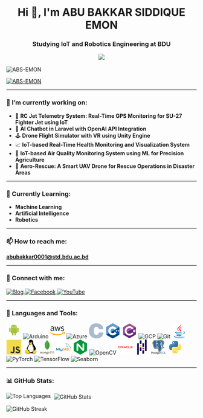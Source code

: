<!-- 
## Hi 👋, I'm ABU BAKKAR SIDDIQUE EMON 
### Studying at IoT and Robotics Engineering at BDU

**ABS-EMON** is a ✨ _special_ ✨ repository because its `README.md` appears on your GitHub profile.
-->



<h1 align="center">Hi 👋, I'm ABU BAKKAR SIDDIQUE EMON</h1>
<h3 align="center">Studying IoT and Robotics Engineering at BDU</h3>


<p align="center">
  <a href="https://github.com/DenverCoder1/readme-typing-svg">
    <img src="https://readme-typing-svg.herokuapp.com?font=Time+New+Roman&color=cyan&size=25&center=true&vCenter=true&width=700&height=100&lines=Welcome+to+my+GitHub!;Seeking+MSc%2FPhD+in+Robotics+or+Space+Science;Exploring+IoT%2C+AI%2C+Drones%2C+and+Autonomous+Systems;">
  </a>
</p>

<p align="left"> 
  <img src="https://komarev.com/ghpvc/?username=ABS-EMON&label=Profile%20views&color=0e75b6&style=flat" alt="ABS-EMON" /> 
</p>

<p align="left"> 
  <a href="https://github.com/ryo-ma/github-profile-trophy">
    <img src="https://github-profile-trophy.vercel.app/?username=ABS-EMON" alt="ABS-EMON" />
  </a> 
</p>





---

### 🔭 I’m currently working on:
- 🚀 **RC Jet Telemetry System: Real-Time GPS Monitoring for SU-27 Fighter Jet using IoT**
- 🤖 **AI Chatbot in Laravel with OpenAI API Integration**
- 🕹️ **Drone Flight Simulator with VR using Unity Engine**
- 📈 **IoT-based Real-Time Health Monitoring and Visualization System**
- 🌱 **IoT-based Air Quality Monitoring System using ML for Precision Agriculture**
- 🚁 **Aero-Rescue: A Smart UAV Drone for Rescue Operations in Disaster Areas**

---

### 🌱 Currently Learning:
- **Machine Learning**
- **Artificial Intelligence**
- **Robotics**

---

### 📫 How to reach me:
**abubakkar0001@std.bdu.ac.bd**

---

### 🤝 Connect with me:
<p align="left">
  <a href="https://abs-emon.blogspot.com" target="_blank">
    <img align="center" src="https://raw.githubusercontent.com/rahuldkjain/github-profile-readme-generator/master/src/images/icons/Social/blogger.svg" alt="Blog" height="30" width="40" />
  </a>
  <a href="https://web.facebook.com/p/EMON-100066781024743" target="_blank">
    <img align="center" src="https://raw.githubusercontent.com/rahuldkjain/github-profile-readme-generator/master/src/images/icons/Social/facebook.svg" alt="Facebook" height="30" width="40" />
  </a>
  <a href="https://youtube.com/@ire-programmer?si=K7MMpyEHc7dJ7wQ0" target="_blank">
    <img align="center" src="https://raw.githubusercontent.com/rahuldkjain/github-profile-readme-generator/master/src/images/icons/Social/youtube.svg" alt="YouTube" height="30" width="40" />
  </a>
</p>

---

### 🧰 Languages and Tools:
<!-- Icons are resized and fixed for formatting -->
<p align="left">
  <img src="https://raw.githubusercontent.com/devicons/devicon/master/icons/android/android-original-wordmark.svg" alt="Android" width="40" height="40"/>
  <img src="https://cdn.worldvectorlogo.com/logos/arduino-1.svg" alt="Arduino" width="40" height="40"/>
  <img src="https://raw.githubusercontent.com/devicons/devicon/master/icons/amazonwebservices/amazonwebservices-original-wordmark.svg" alt="AWS" width="40" height="40"/>
  <img src="https://www.vectorlogo.zone/logos/microsoft_azure/microsoft_azure-icon.svg" alt="Azure" width="40" height="40"/>
  <img src="https://raw.githubusercontent.com/devicons/devicon/master/icons/c/c-original.svg" alt="C" width="40" height="40"/>
  <img src="https://raw.githubusercontent.com/devicons/devicon/master/icons/cplusplus/cplusplus-original.svg" alt="C++" width="40" height="40"/>
  <img src="https://raw.githubusercontent.com/devicons/devicon/master/icons/csharp/csharp-original.svg" alt="C#" width="40" height="40"/>
  <img src="https://www.vectorlogo.zone/logos/google_cloud/google_cloud-icon.svg" alt="GCP" width="40" height="40"/>
  <img src="https://www.vectorlogo.zone/logos/git-scm/git-scm-icon.svg" alt="Git" width="40" height="40"/>
  <img src="https://raw.githubusercontent.com/devicons/devicon/master/icons/java/java-original.svg" alt="Java" width="40" height="40"/>
  <img src="https://raw.githubusercontent.com/devicons/devicon/master/icons/javascript/javascript-original.svg" alt="JavaScript" width="40" height="40"/>
  <img src="https://raw.githubusercontent.com/devicons/devicon/master/icons/linux/linux-original.svg" alt="Linux" width="40" height="40"/>
  <img src="https://raw.githubusercontent.com/devicons/devicon/master/icons/mongodb/mongodb-original-wordmark.svg" alt="MongoDB" width="40" height="40"/>
  <img src="https://raw.githubusercontent.com/devicons/devicon/master/icons/mysql/mysql-original-wordmark.svg" alt="MySQL" width="40" height="40"/>
  <img src="https://raw.githubusercontent.com/devicons/devicon/master/icons/nginx/nginx-original.svg" alt="Nginx" width="40" height="40"/>
  <img src="https://www.vectorlogo.zone/logos/opencv/opencv-icon.svg" alt="OpenCV" width="40" height="40"/>
  <img src="https://raw.githubusercontent.com/devicons/devicon/master/icons/oracle/oracle-original.svg" alt="Oracle" width="40" height="40"/>
  <img src="https://raw.githubusercontent.com/devicons/devicon/master/icons/pandas/pandas-original.svg" alt="Pandas" width="40" height="40"/>
  <img src="https://raw.githubusercontent.com/devicons/devicon/master/icons/postgresql/postgresql-original-wordmark.svg" alt="PostgreSQL" width="40" height="40"/>
  <img src="https://raw.githubusercontent.com/devicons/devicon/master/icons/python/python-original.svg" alt="Python" width="40" height="40"/>
  <img src="https://www.vectorlogo.zone/logos/pytorch/pytorch-icon.svg" alt="PyTorch" width="40" height="40"/>
  <img src="https://www.vectorlogo.zone/logos/tensorflow/tensorflow-icon.svg" alt="TensorFlow" width="40" height="40"/>
  <img src="https://seaborn.pydata.org/_static/logo-wide-lightbg.svg" alt="Seaborn" width="80" height="30"/>
</p>

---

### 📊 GitHub Stats:

<p>
  <img align="left" src="https://github-readme-stats.vercel.app/api/top-langs?username=ABS-EMON&show_icons=true&locale=en&layout=compact" alt="Top Languages" />
</p>

<p>&nbsp;
  <img align="center" src="https://github-readme-stats.vercel.app/api?username=ABS-EMON&show_icons=true&locale=en" alt="GitHub Stats" />
</p>

<p>
  <img align="center" src="https://github-readme-streak-stats.herokuapp.com/?user=ABS-EMON&" alt="GitHub Streak" />
</p>
